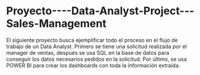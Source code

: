 # Proyecto----Data-Analyst-Project---Sales-Management
El siguiente proyecto busca ejemplificar todo el proceso en el flujo de trabajo de un Data Analyst. Primero se tiene una solicitud realizada por el manager de ventas, después se usa SQL en la base de datos para conseguir los datos necesarios pedidos en la solicitud. Por último, se usa POWER BI para crear los dashboards con toda la información extraída.
